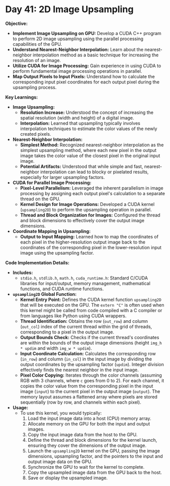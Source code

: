 # Day 41: 2D Image Upsampling

**Objective:**
- **Implement Image Upsampling on GPU:** Develop a CUDA C++ program to perform 2D image upsampling using the parallel processing capabilities of the GPU.
- **Understand Nearest-Neighbor Interpolation:** Learn about the nearest-neighbor interpolation method as a basic technique for increasing the resolution of an image.
- **Utilize CUDA for Image Processing:** Gain experience in using CUDA to perform fundamental image processing operations in parallel.
- **Map Output Pixels to Input Pixels:** Understand how to calculate the corresponding input pixel coordinates for each output pixel during the upsampling process.

**Key Learnings:**
- **Image Upsampling:**
    - **Resolution Increase:** Understood the concept of increasing the spatial resolution (width and height) of a digital image.
    - **Interpolation:** Learned that upsampling typically involves interpolation techniques to estimate the color values of the newly created pixels.
- **Nearest-Neighbor Interpolation:**
    - **Simplest Method:** Recognized nearest-neighbor interpolation as the simplest upsampling method, where each new pixel in the output image takes the color value of the closest pixel in the original input image.
    - **Potential Artifacts:** Understood that while simple and fast, nearest-neighbor interpolation can lead to blocky or pixelated results, especially for larger upsampling factors.
- **CUDA for Parallel Image Processing:**
    - **Pixel-Level Parallelism:** Leveraged the inherent parallelism in image processing by assigning each output pixel's calculation to a separate thread on the GPU.
    - **Kernel Design for Image Operations:** Developed a CUDA kernel (`upsampling2D`) to perform the upsampling operation in parallel.
    - **Thread and Block Organization for Images:** Configured the thread and block dimensions to effectively cover the output image dimensions.
- **Coordinate Mapping in Upsampling:**
    - **Output to Input Mapping:** Learned how to map the coordinates of each pixel in the higher-resolution output image back to the coordinates of the corresponding pixel in the lower-resolution input image using the upsampling factor.

**Code Implementation Details:**

- **Includes:**
    - `stdio.h`, `stdlib.h`, `math.h`, `cuda_runtime.h`: Standard C/CUDA libraries for input/output, memory management, mathematical functions, and CUDA runtime functions.
- **`upsampling2D` Global Function:**
    - **Kernel Entry Point:** Defines the CUDA kernel function `upsampling2D` that will be executed on the GPU. The `extern "C"` is often used when this kernel might be called from code compiled with a C compiler or from languages like Python using CUDA wrappers.
    - **Thread Identification:** Obtains the row (`out_row`) and column (`out_col`) index of the current thread within the grid of threads, corresponding to a pixel in the output image.
    - **Output Bounds Check:** Checks if the current thread's coordinates are within the bounds of the output image dimensions (height `img_h * updim` and width `img_w * updim`).
    - **Input Coordinate Calculation:** Calculates the corresponding row (`in_row`) and column (`in_col`) in the input image by dividing the output coordinates by the upsampling factor (`updim`). Integer division effectively finds the nearest neighbor in the input image.
    - **Pixel Color Copying:** Iterates through the color channels (assuming RGB with 3 channels, where `c` goes from 0 to 2). For each channel, it copies the color value from the corresponding pixel in the input image (`input`) to the current pixel in the output image (`output`). The memory layout assumes a flattened array where pixels are stored sequentially (row by row, and channels within each pixel).
- **Usage:**
    - To use this kernel, you would typically:
        1.  Load the input image data into a host (CPU) memory array.
        2.  Allocate memory on the GPU for both the input and output images.
        3.  Copy the input image data from the host to the GPU.
        4.  Define the thread and block dimensions for the kernel launch, ensuring they cover the dimensions of the output image.
        5.  Launch the `upsampling2D` kernel on the GPU, passing the image dimensions, upsampling factor, and the pointers to the input and output image data on the GPU.
        6.  Synchronize the GPU to wait for the kernel to complete.
        7.  Copy the upsampled image data from the GPU back to the host.
        8.  Save or display the upsampled image.
